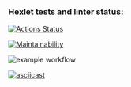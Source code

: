 ### Hexlet tests and linter status:
[![Actions Status](https://github.com/opifexM/java-project-lvl1/workflows/hexlet-check/badge.svg)](https://github.com/opifexM/java-project-lvl1/actions)

[![Maintainability](https://api.codeclimate.com/v1/badges/a99a88d28ad37a79dbf6/maintainability)](https://codeclimate.com/github/codeclimate/codeclimate/maintainability)

![example workflow](https://github.com/opifexM/java-project-lvl1/workflows/main.yml/badge.svg)


[![asciicast](https://asciinema.org/a/pAxYMKfHvFWQbCKky0inTR1O1.svg)](https://asciinema.org/a/pAxYMKfHvFWQbCKky0inTR1O1)